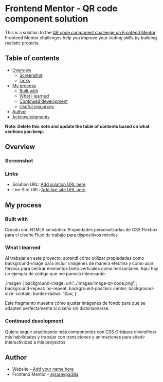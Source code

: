 # Frontend Mentor - QR code component solution

This is a solution to the [QR code component challenge on Frontend Mentor](https://www.frontendmentor.io/challenges/qr-code-component-iux_sIO_H). Frontend Mentor challenges help you improve your coding skills by building realistic projects. 

## Table of contents

- [Overview](#overview)
  - [Screenshot](#screenshot)
  - [Links](#links)
- [My process](#my-process)
  - [Built with](#built-with)
  - [What I learned](#what-i-learned)
  - [Continued development](#continued-development)
  - [Useful resources](#useful-resources)
- [Author](#author)
- [Acknowledgments](#acknowledgments)

**Note: Delete this note and update the table of contents based on what sections you keep.**

## Overview

### Screenshot



### Links

- Solution URL: [Add solution URL here](https://github.com/saraypadilla/Practica/tree/main/qr-code-component-main)
- Live Site URL: [Add live site URL here](https://saraypadilla.github.io/Practica/qr-code-component-main/index.html)

## My process

### Built with

Creado con
HTML5 semántico
Propiedades personalizadas de CSS
Flexbox para el diseño
Flujo de trabajo para dispositivos móviles


### What I learned

Al trabajar en este proyecto, aprendi cómo utilizar propiedades como background-image para incluir imágenes de manera efectiva 
y cómo usar flexbox para centrar elementos tanto verticales como horizontales. Aquí hay un ejemplo de código que me pareció interesante:

.imagen {
    background-image: url('../images/image-qr-code.png');
    background-repeat: no-repeat;
    background-position: center;
    background-size: contain;
    border-radius: 10px;
}

Este fragmento muestra cómo ajustar imágenes de fondo para que se adapten perfectamente al diseño sin distorsionarse.

### Continued development

Quiero seguir practicando más componentes con CSS Gridpara diversificar mis habilidades 
y trabajar con transiciones y animaciones para añadir interactividad a mis proyectos.


## Author

- Website - [Add your name here](https://www.your-site.com)
- Frontend Mentor - [@saraypadilla](https://www.frontendmentor.io/profile/saraypadilla)



